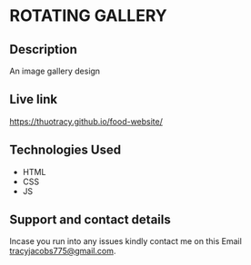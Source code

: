 # ROTATING GALLERY

## Description
An image gallery design

## Live link
https://thuotracy.github.io/food-website/

## Technologies Used
* HTML
* CSS
* JS

## Support and contact details
Incase you run into any issues kindly contact me on this Email tracyjacobs775@gmail.com.

